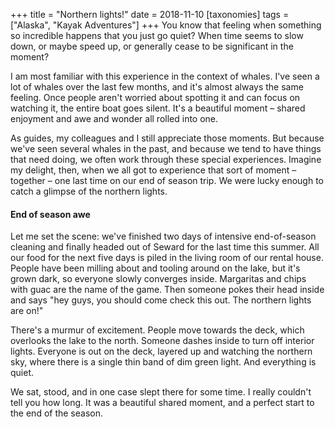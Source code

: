 +++
title = "Northern lights!"
date = 2018-11-10
[taxonomies]
tags = ["Alaska", "Kayak Adventures"]
+++
You know that feeling when something so incredible happens that you just go quiet? When time seems to slow down, or maybe speed up, or generally cease to be significant in the moment?

I am most familiar with this experience in the context of whales. I've seen a lot of whales over the last few months, and it's almost always the same feeling. Once people aren't worried about spotting it and can focus on watching it, the entire boat goes silent. It's a beautiful moment – shared enjoyment and awe and wonder all rolled into one.

As guides, my colleagues and I still appreciate those moments. But because we've seen several whales in the past, and because we tend to have things that need doing, we often work through these special experiences. Imagine my delight, then, when we all got to experience that sort of moment – together – one last time on our end of season trip. We were lucky enough to catch a glimpse of the northern lights.

#### End of season awe

Let me set the scene: we've finished two days of intensive end-of-season cleaning and finally headed out of Seward for the last time this summer. All our food for the next five days is piled in the living room of our rental house. People have been milling about and tooling around on the lake, but it's grown dark, so everyone slowly converges inside. Margaritas and chips with guac are the name of the game. Then someone pokes their head inside and says "hey guys, you should come check this out. The northern lights are on!"

There's a murmur of excitement. People move towards the deck, which overlooks the lake to the north. Someone dashes inside to turn off interior lights. Everyone is out on the deck, layered up and watching the northern sky, where there is a single thin band of dim green light. And everything is quiet.

We sat, stood, and in one case slept there for some time. I really couldn't tell you how long. It was a beautiful shared moment, and a perfect start to the end of the season.
